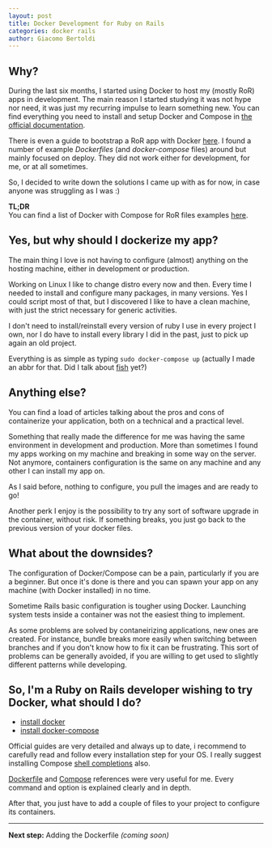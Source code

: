```yaml
---
layout: post
title: Docker Development for Ruby on Rails
categories: docker rails
author: Giacomo Bertoldi
---
```



## Why?

During the last six months, I started using Docker to host my (mostly RoR) apps in development.
The main reason I started studying it was not hype nor need, it was just my recurring impulse to learn something new.
You can find everything you need to install and setup Docker and Compose in [the official documentation](https://docs.docker.com/).

There is even a guide to bootstrap a RoR app with Docker [here](https://docs.docker.com/compose/rails/).
I found a number of example _Dockerfiles_ (and _docker-compose_ files) around but mainly focused on deploy. They did not work either for development, for me, or at all sometimes.

So, I decided to write down the solutions I came up with as for now, in case anyone was struggling as I was :)

**TL;DR**<br/>
You can find a list of Docker with Compose for RoR files examples [here](https://github.com/rubynetti/ror-docker-templates).

## Yes, but why should I dockerize my app?

The main thing I love is not having to configure (almost) anything on the hosting machine, either in development or production.

Working on Linux I like to change distro every now and then. Every time I needed to install and configure many packages, in many versions. Yes I could script most of that, but I discovered I like to have a clean machine, with just the strict necessary for generic activities.

I don't need to install/reinstall every version of ruby I use in every project I own, nor I do have to install every library I did in the past, just to pick up again an old project.

Everything is as simple as typing `sudo docker-compose up` (actually I made an abbr for that. Did I talk about [fish](https://fishshell.com/) yet?)


## Anything else?

You can find a load of articles talking about the pros and cons of containerize your application, both on a technical and a practical level.

Something that really made the difference for me was having the same environment in development and production. More than sometimes I found my apps working on my machine and breaking in some way on the server. Not anymore, containers configuration is the same on any machine and any other I can install my app on.

As I said before, nothing to configure, you pull the images and are ready to go!

Another perk I enjoy is the possibility to try any sort of software upgrade in the container, without risk. If something breaks, you just go back to the previous version of your docker files.


## What about the downsides?

The configuration of Docker/Compose can be a pain, particularly if you are a beginner. But once it's done is there and you can spawn your app on any machine (with Docker installed) in no time.

Sometime Rails basic configuration is tougher using Docker. Launching system tests inside a container was not the easiest thing to implement.

As some problems are solved by contaneirizing applications, new ones are created.
For instance, bundle breaks more easily when switching between branches and if you don't know how to fix it can be frustrating.
This sort of problems can be generally avoided, if you are willing to get used to slightly different patterns while developing.


## So, I'm a Ruby on Rails developer wishing to try Docker, what should I do?

* [install docker](https://docs.docker.com/)
* [install docker-compose](https://docs.docker.com/compose/install/)

Official guides are very detailed and always up to date, i recommend to carefully read and follow every installation step for your OS. I really suggest installing Compose [shell completions](https://docs.docker.com/compose/completion/) also.

[Dockerfile](https://docs.docker.com/engine/reference/builder/)
and [Compose](https://docs.docker.com/compose/compose-file/)
references were very useful for me. Every command and option is explained clearly and in depth.

After that, you just have to add a couple of files to your project to configure its containers.

<hr/>

**Next step:** Adding the Dockerfile _(coming soon)_

